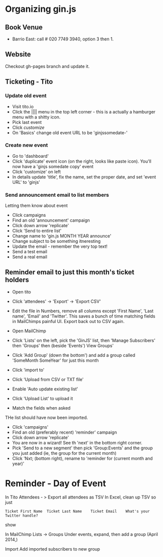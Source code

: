 # Organizing gin.js

## Book Venue

 - Barrio East: call # 020 7749 3940, option 3 then 1.

## Website

Checkout gh-pages branch and update it.

## Ticketing - Tito

### Update old event

 - Visit tito.io
 - Click the |||| menu in the top left corner - this is a actually a hamburger menu with a shitty icon.
 - Pick last event
 - Click *customize*
 - On 'Basics' change old event URL to be 'ginjssomedate-'

### Create new event

 - Go to 'dashboard'
 - Click 'duplicate' event icon (on the right, looks like paste icon). You'll now have a 'ginjs somedate copy' event
 - Click 'customize' on left
 - In details update 'title', fix the name, set the proper date, and set 'event URL' to 'ginjs'

### Send announcement email to list members

Letting them know about event

 - Click campaigns
 - Find an old 'announcement' campaign
 - Click down arrow 'replicate'
 - Click 'Send to entire list'
 - Change name to 'gin.js MONTH YEAR announce'
 - Change subject to be something itneresting
 - Update the email - remember the very top text!
 - Send a test email
- Send a real email

## Reminder email to just this month's ticket holders

 - Open tito
 - Click 'attendees' -> 'Export' -> 'Export CSV'
 - Edit the file in Numbers, remove all columns except 'First Name', 'Last name', 'Email' and 'Twitter'. This saves a bunch of time matching fields in MailChimps painful UI. Export back out to CSV again.

 - Open MailChimp
 - Click 'Lists' on the left, pick the 'GinJS' list, then 'Manage Subscribers' then 'Groups' then (beside 'Events') View Groups'
 - Click 'Add Group' (down the bottom') and add a group called 'SomeMonth SomeYear' for just this month
 - Click 'import to'
 - Click 'Upload from CSV or TXT file'
 - Enable 'Auto update existing list'
 - Click 'Upload List' to upload it
 - Match the fields when asked

THe list should have now been imported.

 - Click 'campaigns'
 - Find an old (preferably recent) 'reminder' campaign
 - Click down arrow 'replicate'
 - You are now in a wizard! See th 'next' in the bottom right corner.
 - Pick 'Send to a new segment' then pick 'Group:Events' and the group you just added (ie, the group for the current month)
- Click 'Nxt; (bottom right), rename to 'reminder for (current month and year)'

# Reminder - Day of Event

In Tito Attendees - > Export all attendees as TSV
In Excel, clean up TSV so just

    Ticket First Name  Ticket Last Name    Ticket Email    What's your Twitter handle?

show



In MailChimp
Lists -> Groups
Under events, expand, then add a group (April 2014,)

Import
Add imported subscribers to new group
